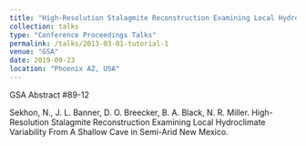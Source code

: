 ```yaml
---
title: "High-Resolution Stalagmite Reconstruction Examining Local Hydroclimate Variability From A Shallow Cave in Semi-Arid New Mexico"
collection: talks
type: "Conference Proceedings Talks"
permalink: /talks/2013-03-01-tutorial-1
venue: "GSA"
date: 2019-09-23
location: "Phoenix AZ, USA"
---
```


GSA Abstract #89-12

Sekhon, N., J. L. Banner, D. O. Breecker, B. A. Black, N. R. Miller. High-Resolution Stalagmite Reconstruction Examining Local Hydroclimate Variability From A Shallow Cave in Semi-Arid New Mexico.
